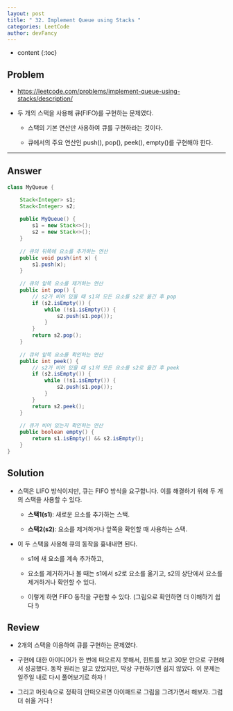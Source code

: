```yaml
---
layout: post
title: " 32. Implement Queue using Stacks "
categories: LeetCode
author: devFancy
---
```

* content
{:toc}

## Problem

* https://leetcode.com/problems/implement-queue-using-stacks/description/

* 두 개의 스택을 사용해 큐(FIFO)를 구현하는 문제였다.

    * 스택의 기본 연산만 사용하여 큐를 구현하라는 것이다.

    * 큐에서의 주요 연산인 push(), pop(), peek(), empty()를 구현해야 한다.


---

## Answer

```java
class MyQueue {

    Stack<Integer> s1;
    Stack<Integer> s2;
    
    public MyQueue() {
        s1 = new Stack<>();
        s2 = new Stack<>();
    }
    
    // 큐의 뒤쪽에 요소를 추가하는 연산
    public void push(int x) {
        s1.push(x);
    }
    
    // 큐의 앞쪽 요소를 제거하는 연산
    public int pop() {
        // s2가 비어 있을 때 s1의 모든 요소를 s2로 옮긴 후 pop
        if (s2.isEmpty()) {
            while (!s1.isEmpty()) {
                s2.push(s1.pop());
            }
        }
        return s2.pop();
    }
    
    // 큐의 앞쪽 요소를 확인하는 연산
    public int peek() {
        // s2가 비어 있을 때 s1의 모든 요소를 s2로 옮긴 후 peek
        if (s2.isEmpty()) {
            while (!s1.isEmpty()) {
                s2.push(s1.pop());
            }
        }
        return s2.peek();
    }
    
    // 큐가 비어 있는지 확인하는 연산
    public boolean empty() {
        return s1.isEmpty() && s2.isEmpty();   
    }
}
```

## Solution

* 스택은 LIFO 방식이지만, 큐는 FIFO 방식을 요구합니다. 이를 해결하기 위해 두 개의 스택을 사용할 수 있다.

    * **스택1(s1)**: 새로운 요소를 추가하는 스택.

    * **스택2(s2)**: 요소를 제거하거나 앞쪽을 확인할 때 사용하는 스택.

* 이 두 스택을 사용해 큐의 동작을 흉내내면 된다.

    * s1에 새 요소를 계속 추가하고,

    * 요소를 제거하거나 볼 때는 s1에서 s2로 요소를 옮기고, s2의 상단에서 요소를 제거하거나 확인할 수 있다.

    * 이렇게 하면 FIFO 동작을 구현할 수 있다. (그림으로 확인하면 더 이해하기 쉽다 !)

## Review

* 2개의 스택을 이용하여 큐를 구현하는 문제였다.

* 구현에 대한 아이디어가 한 번에 떠오르지 못해서, 힌트를 보고 30분 안으로 구현해서 성공했다. 동작 원리는 알고 있었지만, 막상 구현하기엔 쉽지 않았다. 이 문제는 일주일 내로 다시 풀어보기로 하자 !

* 그리고 머릿속으로 정확히 안떠오르면 아이패드로 그림을 그려가면서 해보자. 그럼 더 쉬울 거다 !